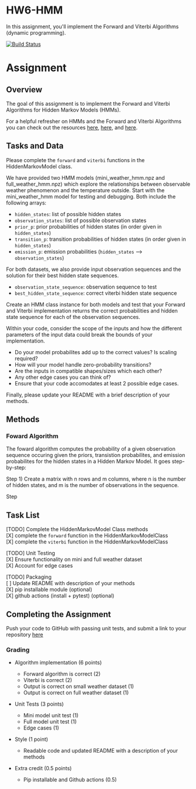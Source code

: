 # HW6-HMM

In this assignment, you'll implement the Forward and Viterbi Algorithms (dynamic programming). 

[![Build Status](https://github.com/myers2004/HW6-HMM/actions/workflows/test.yml/badge.svg?event=push)](https://github.com/myers2004/HW6-HMM/actions/workflows/test.yml)


# Assignment

## Overview 

The goal of this assignment is to implement the Forward and Viterbi Algorithms for Hidden Markov Models (HMMs).

For a helpful refresher on HMMs and the Forward and Viterbi Algorithms you can check out the resources [here](https://web.stanford.edu/~jurafsky/slp3/A.pdf), 
[here](https://towardsdatascience.com/markov-and-hidden-markov-model-3eec42298d75), and [here](https://pieriantraining.com/viterbi-algorithm-implementation-in-python-a-practical-guide/). 





## Tasks and Data 
Please complete the `forward` and `viterbi` functions in the HiddenMarkovModel class. 

We have provided two HMM models (mini_weather_hmm.npz and full_weather_hmm.npz) which explore the relationships between observable weather phenomenon and the temperature outside. Start with the mini_weather_hmm model for testing and debugging. Both include the following arrays:
* `hidden_states`: list of possible hidden states 
* `observation_states`: list of possible observation states 
* `prior_p`: prior probabilities of hidden states (in order given in `hidden_states`) 
* `transition_p`: transition probabilities of hidden states (in order given in `hidden_states`)
* `emission_p`: emission probabilities (`hidden_states` --> `observation_states`)



For both datasets, we also provide input observation sequences and the solution for their best hidden state sequences. 
 * `observation_state_sequence`: observation sequence to test 
* `best_hidden_state_sequence`: correct viterbi hidden state sequence 


Create an HMM class instance for both models and test that your Forward and Viterbi implementation returns the correct probabilities and hidden state sequence for each of the observation sequences.

Within your code, consider the scope of the inputs and how the different parameters of the input data could break the bounds of your implementation.
  * Do your model probabilites add up to the correct values? Is scaling required?
  * How will your model handle zero-probability transitions? 
  * Are the inputs in compatible shapes/sizes which each other? 
  * Any other edge cases you can think of?
  * Ensure that your code accomodates at least 2 possible edge cases. 

Finally, please update your README with a brief description of your methods.


## Methods

### Foward Algorithm

The foward algorithm computes the probability of a given observation sequence occuring given the priors, transistion probabilites, and emission probabilites for the hidden states in a Hidden Markov Model. It goes step-by-step:

Step 1)   Create a matrix with n rows and m columns, where n is the number of hidden
          states, and m is the number of observations in the sequence.

Step


## Task List

[TODO] Complete the HiddenMarkovModel Class methods  <br>
  [X] complete the `forward` function in the HiddenMarkovModelClass <br>
  [X] complete the `viterbi` function in the HiddenMarkovModelClass <br>

[TODO] Unit Testing  <br>
  [X] Ensure functionality on mini and full weather dataset <br>
  [X] Account for edge cases 

[TODO] Packaging <br>
  [ ] Update README with description of your methods <br>
  [X] pip installable module (optional)<br>
  [X] github actions (install + pytest) (optional)


## Completing the Assignment 
Push your code to GitHub with passing unit tests, and submit a link to your repository [here](https://forms.gle/xw98ZVQjaJvZaAzSA)

### Grading 

* Algorithm implementation (6 points)
    * Forward algorithm is correct (2)
    * Viterbi is correct (2)
    * Output is correct on small weather dataset (1)
    * Output is correct on full weather dataset (1)

* Unit Tests (3 points)
    * Mini model unit test (1)
    * Full model unit test (1)
    * Edge cases (1)

* Style (1 point)
    * Readable code and updated README with a description of your methods 

* Extra credit (0.5 points)
    * Pip installable and Github actions (0.5)
